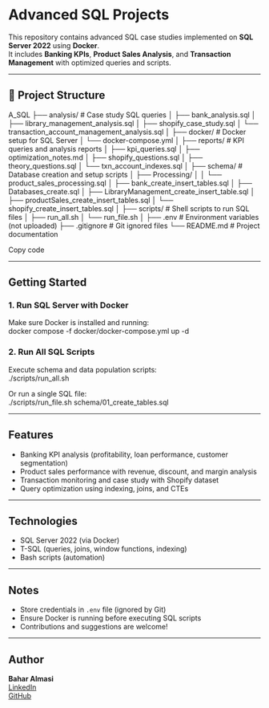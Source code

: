 # Advanced SQL Projects  

This repository contains advanced SQL case studies implemented on **SQL Server 2022** using **Docker**.  
It includes **Banking KPIs**, **Product Sales Analysis**, and **Transaction Management** with optimized queries and scripts.  

---

## 📂 Project Structure

A_SQL
├── analysis/ # Case study SQL queries
│ ├── bank_analysis.sql
│ ├── library_management_analysis.sql
│ ├── shopify_case_study.sql
│ └── transaction_account_management_analysis.sql
│
├── docker/ # Docker setup for SQL Server
│ └── docker-compose.yml
│
├── reports/ # KPI queries and analysis reports
│ ├── kpi_queries.sql
│ ├── optimization_notes.md
│ ├── shopify_questions.sql
│ ├── theory_questions.sql
│ └── txn_account_indexes.sql
│
├── schema/ # Database creation and setup scripts
│ ├── Processing/
│ │ └── product_sales_processing.sql
│ ├── bank_create_insert_tables.sql
│ ├── Databases_create.sql
│ ├── LibraryManagement_create_insert_table.sql
│ ├── productSales_create_insert_tables.sql
│ └── shopify_create_insert_tables.sql
│
├── scripts/ # Shell scripts to run SQL files
│ ├── run_all.sh
│ └── run_file.sh
│
├── .env # Environment variables (not uploaded)
├── .gitignore # Git ignored files
└── README.md # Project documentation

Copy code

---

## Getting Started  

### 1. Run SQL Server with Docker  
Make sure Docker is installed and running:  
docker compose -f docker/docker-compose.yml up -d  

### 2. Run All SQL Scripts  
Execute schema and data population scripts:  
./scripts/run_all.sh  

Or run a single SQL file:  
./scripts/run_file.sh schema/01_create_tables.sql  

---

## Features  
- Banking KPI analysis (profitability, loan performance, customer segmentation)  
- Product sales performance with revenue, discount, and margin analysis  
- Transaction monitoring and case study with Shopify dataset  
- Query optimization using indexing, joins, and CTEs  

---

## Technologies  
- SQL Server 2022 (via Docker)  
- T-SQL (queries, joins, window functions, indexing)  
- Bash scripts (automation)  

---

## Notes  
- Store credentials in `.env` file (ignored by Git)  
- Ensure Docker is running before executing SQL scripts  
- Contributions and suggestions are welcome!  

---

## Author  
**Bahar Almasi**  
[LinkedIn](https://www.linkedin.com/in/baharal/)  
[GitHub](https://github.com/Bahar15984)
